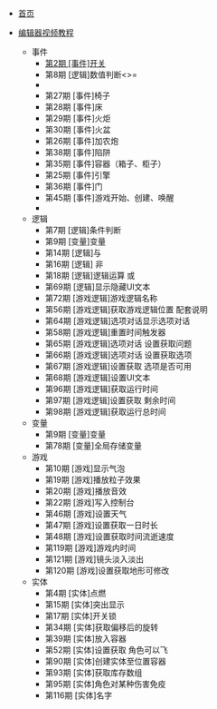 * [首页](/)

* [编辑器视频教程](docs/README.md/)
  * 事件
    * [第2期 [事件]开关](docs/basics/EventSwitch.md)
    * 第8期 [逻辑]数值判断<>=
    * 
    * 第27期 [事件]椅子
    * 第28期 [事件]床
    * 第29期 [事件]火炬
    * 第30期 [事件]火盆
    * 第26期 [事件]加农炮
    * 第38期 [事件]陷阱
    * 第35期 [事件]容器（箱子、柜子）
    * 第25期 [事件]引擎
    * 第36期 [事件]门
    * 第45期 [事件]游戏开始、创建、唤醒
    * 
  * 逻辑
    * 第7期 [逻辑]条件判断
    * 第9期 [变量]变量
    * 第14期 [逻辑]与
    * 第16期 [逻辑] 非
    * 第18期 [逻辑]逻辑运算 或
    * 第69期 [逻辑]显示隐藏UI文本
    * 第72期 [游戏逻辑]游戏逻辑名称
    * 第56期 [游戏逻辑]获取游戏逻辑位置 配套说明
    * 第64期 [游戏逻辑]选项对话显示选项对话
    * 第58期 [游戏逻辑]重置时间触发器
    * 第65期 [游戏逻辑]选项对话 设置获取问题
    * 第66期 [游戏逻辑]选项对话 设置获取选项
    * 第67期 [游戏逻辑]设置获取 选项是否可用
    * 第68期 [游戏逻辑]设置UI文本
    * 第96期 [游戏逻辑]获取运行时间
    * 第97期 [游戏逻辑]设置获取 剩余时间
    * 第98期 [游戏逻辑]获取运行总时间
  * 变量
    * 第9期 [变量]变量
    * 第78期 [变量]全局存储变量
  * 游戏
    * 第10期 [游戏]显示气泡
    * 第19期 [游戏]播放粒子效果
    * 第20期 [游戏]播放音效
    * 第22期 [游戏]写入控制台
    * 第46期 [游戏]设置天气
    * 第47期 [游戏]设置获取一日时长
    * 第48期 [游戏]设置获取时间流逝速度
    * 第119期 [游戏]游戏内时间
    * 第121期 [游戏]镜头淡入淡出
    * 第120期 [游戏]设置获取地形可修改
  * 实体
    * 第4期 [实体]点燃
    * 第15期 [实体]突出显示
    * 第17期 [实体]开关锁
    * 第34期 [实体]获取偏移后的旋转
    * 第39期 [实体]放入容器
    * 第52期 [实体]设置获取 角色可以飞
    * 第90期 [实体]创建实体至位置容器
    * 第93期 [实体]获取库存数组
    * 第95期 [实体]角色对某种伤害免疫
    * 第116期 [实体]名字